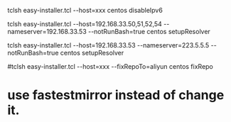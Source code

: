 tclsh easy-installer.tcl --host=xxx centos disableIpv6


tclsh easy-installer.tcl --host=192.168.33.50,51,52,54 --nameserver=192.168.33.53 --notRunBash=true centos setupResolver

tclsh easy-installer.tcl --host=192.168.33.53 --nameserver=223.5.5.5 --notRunBash=true centos setupResolver

#tclsh easy-installer.tcl --host=xxx --fixRepoTo=aliyun centos fixRepo
# use fastestmirror instead of change it.
